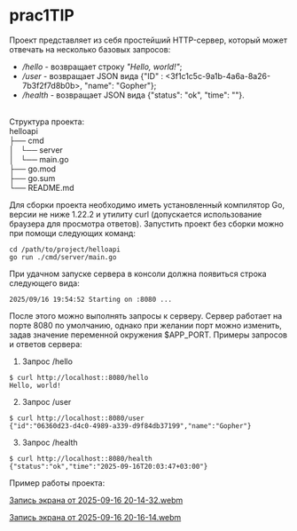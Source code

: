 # prac1TIP
   Проект представляет из себя простейший HTTP-сервер, который может отвечать на несколько базовых запросов:<br>
   - */hello* - возвращает строку *"Hello, world!"*;<br>
   - */user* - возвращает JSON вида {"ID" : <3f1c1c5c-9a1b-4a6a-8a26-7b3f2f7d8b0b>, "name": "Gopher"};<br>
   - */health* - возвращает JSON вида {"status": "ok", "time": "<RFC3339>"}.<br>
<br>
Структура проекта:<br>
	helloapi<br>
	├── cmd<br>
	│   └── server<br>
	│       └── main.go<br>
	├── go.mod<br>
	├── go.sum<br>
	└── README.md<br>
 
Для сборки проекта необходимо иметь установленный компилятор Go, версии не ниже 1.22.2 и утилиту curl (допускается использование браузера для просмотра ответов). 
Запустить проект без сборки можно при помощи следующих команд:
```
cd /path/to/project/helloapi
go run ./cmd/server/main.go
```
При удачном запуске сервера в консоли должна появиться строка следующего вида:
```
2025/09/16 19:54:52 Starting on :8080 ...
```
   После этого можно выполнять запросы к серверу. Сервер работает на порте 8080 по умолчанию, однако при желании порт можно изменить, задав значение переменной окружения $APP_PORT. Примеры запросов и ответов сервера:
   1. Запрос /hello
```
$ curl http://localhost::8080/hello
Hello, world!
``` 
   2. Запрос /user
```
$ curl http://localhost::8080/user
{"id":"06360d23-d4c0-4989-a339-d9f84db37199","name":"Gopher"}
```
   3. Запрос /health
```
$ curl http://localhost::8080/health
{"status":"ok","time":"2025-09-16T20:03:47+03:00"}
```
Пример работы проекта:



[Запись экрана от 2025-09-16 20-14-32.webm](https://github.com/user-attachments/assets/80c560b7-dec5-431d-ae5d-84a9c836ac3d)


[Запись экрана от 2025-09-16 20-16-14.webm](https://github.com/user-attachments/assets/2a5fce26-27c4-4ba6-abc8-6190a1bc3ef3)
